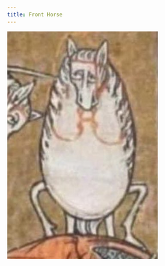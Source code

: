 ```yaml
---
title: Front Horse
---
```


<a href="/rat.html">
	<span class="image-holder">
		<img src="/front_horse.jpg" alt="An illustrated horse from a medieval manuscript in distorted front view" title="An illustrated horse from a medieval manuscript in distorted front view">
	</span>
</a>

